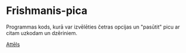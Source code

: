 # Frishmanis-pica

Programmas kods, kurā var izvēlēties četras opcijas un "pasūtit" picu ar citam uzkodam un dzēriniem.

[Attēls](https://lh3.googleusercontent.com/QaozMBXnsty0DSmDI2v0_UpWE74yzK-3lUrtPp3h9OuxopKvrQqSiCQlV83GjwwNlaUO=s130)
